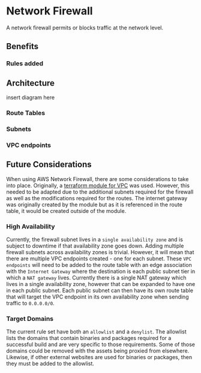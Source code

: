# Network Firewall

A network firewall permits or blocks traffic at the network level.

## Benefits

### Rules added

## Architecture

insert diagram here

### Route Tables

### Subnets


### VPC endpoints



## Future Considerations

When using AWS Network Firewall, there are some considerations to take into place. Originally, a [terraform module for VPC](https://registry.terraform.io/modules/terraform-aws-modules/vpc/aws/latest) was used. However, this needed to be adapted due to the additional subnets required for the firewall as well as the modifications required for the routes. The internet gateway was originally created by the module but as it is referenced in the route table, it would be created outside of the module.

### High Availability

Currently, the firewall subnet lives in a `single availability zone` and is subject to downtime if that availability zone goes down. Adding multiple firewall subnets across availability zones is trivial. However, it will mean that there are multiple VPC endpoints created - one for each subnet. These `VPC endpoints` will need to be added to the route table with an edge association with the `Internet Gateway` where the destination is each public subnet tier in which a `NAT gateway` lives. Currently there is a single NAT gateway which lives in a single availability zone, however that can be expanded to have one in each public subnet. Each public subnet can then have its own route table that will target the VPC endpoint in its own availability zone when sending traffic to `0.0.0.0/0`.

### Target Domains

The current rule set have both an `allowlist` and a `denylist`. The allowlist lists the domains that contain binaries and packages required for a successful build and are very specific to those requirements. Some of those domains could be removed with the assets being proxied from elsewhere. Likewise, if other external websites are used for binaries or packages, then they must be added to the allowlist.